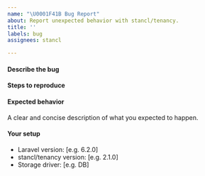```yaml
---
name: "\U0001F41B Bug Report"
about: Report unexpected behavior with stancl/tenancy.
title: ''
labels: bug
assignees: stancl

---
```


#### Describe the bug
<!-- A clear and concise description of what the bug is. -->

#### Steps to reproduce


#### Expected behavior
A clear and concise description of what you expected to happen.

#### Your setup
 - Laravel version: [e.g. 6.2.0]
 - stancl/tenancy version: [e.g. 2.1.0]
 - Storage driver: [e.g. DB]
